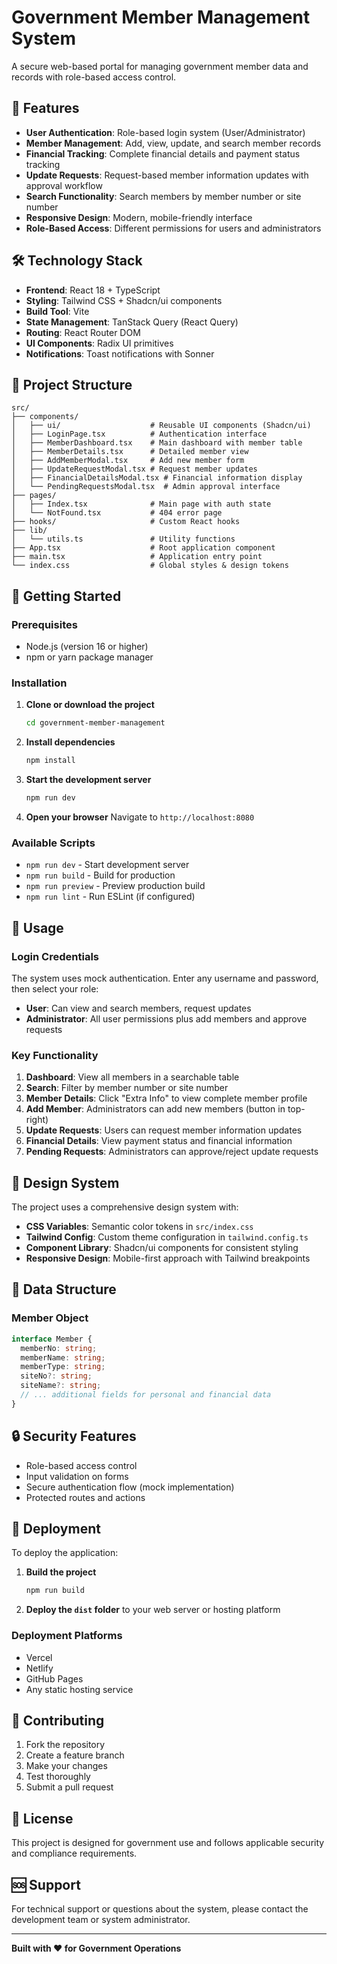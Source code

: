 # Government Member Management System

A secure web-based portal for managing government member data and records with role-based access control.

## 🚀 Features

- **User Authentication**: Role-based login system (User/Administrator)
- **Member Management**: Add, view, update, and search member records
- **Financial Tracking**: Complete financial details and payment status tracking
- **Update Requests**: Request-based member information updates with approval workflow
- **Search Functionality**: Search members by member number or site number
- **Responsive Design**: Modern, mobile-friendly interface
- **Role-Based Access**: Different permissions for users and administrators

## 🛠️ Technology Stack

- **Frontend**: React 18 + TypeScript
- **Styling**: Tailwind CSS + Shadcn/ui components
- **Build Tool**: Vite
- **State Management**: TanStack Query (React Query)
- **Routing**: React Router DOM
- **UI Components**: Radix UI primitives
- **Notifications**: Toast notifications with Sonner

## 📁 Project Structure

```
src/
├── components/
│   ├── ui/                    # Reusable UI components (Shadcn/ui)
│   ├── LoginPage.tsx          # Authentication interface
│   ├── MemberDashboard.tsx    # Main dashboard with member table
│   ├── MemberDetails.tsx      # Detailed member view
│   ├── AddMemberModal.tsx     # Add new member form
│   ├── UpdateRequestModal.tsx # Request member updates
│   ├── FinancialDetailsModal.tsx # Financial information display
│   └── PendingRequestsModal.tsx  # Admin approval interface
├── pages/
│   ├── Index.tsx              # Main page with auth state
│   └── NotFound.tsx           # 404 error page
├── hooks/                     # Custom React hooks
├── lib/
│   └── utils.ts               # Utility functions
├── App.tsx                    # Root application component
├── main.tsx                   # Application entry point
└── index.css                  # Global styles & design tokens
```

## 🚦 Getting Started

### Prerequisites

- Node.js (version 16 or higher)
- npm or yarn package manager

### Installation

1. **Clone or download the project**
   ```bash
   cd government-member-management
   ```

2. **Install dependencies**
   ```bash
   npm install
   ```

3. **Start the development server**
   ```bash
   npm run dev
   ```

4. **Open your browser**
   Navigate to `http://localhost:8080`

### Available Scripts

- `npm run dev` - Start development server
- `npm run build` - Build for production
- `npm run preview` - Preview production build
- `npm run lint` - Run ESLint (if configured)

## 👥 Usage

### Login Credentials
The system uses mock authentication. Enter any username and password, then select your role:

- **User**: Can view and search members, request updates
- **Administrator**: All user permissions plus add members and approve requests

### Key Functionality

1. **Dashboard**: View all members in a searchable table
2. **Search**: Filter by member number or site number
3. **Member Details**: Click "Extra Info" to view complete member profile
4. **Add Member**: Administrators can add new members (button in top-right)
5. **Update Requests**: Users can request member information updates
6. **Financial Details**: View payment status and financial information
7. **Pending Requests**: Administrators can approve/reject update requests

## 🎨 Design System

The project uses a comprehensive design system with:

- **CSS Variables**: Semantic color tokens in `src/index.css`
- **Tailwind Config**: Custom theme configuration in `tailwind.config.ts`
- **Component Library**: Shadcn/ui components for consistent styling
- **Responsive Design**: Mobile-first approach with Tailwind breakpoints

## 📝 Data Structure

### Member Object
```typescript
interface Member {
  memberNo: string;
  memberName: string;
  memberType: string;
  siteNo?: string;
  siteName?: string;
  // ... additional fields for personal and financial data
}
```

## 🔒 Security Features

- Role-based access control
- Input validation on forms
- Secure authentication flow (mock implementation)
- Protected routes and actions

## 🚀 Deployment

To deploy the application:

1. **Build the project**
   ```bash
   npm run build
   ```

2. **Deploy the `dist` folder** to your web server or hosting platform

### Deployment Platforms
- Vercel
- Netlify  
- GitHub Pages
- Any static hosting service

## 🤝 Contributing

1. Fork the repository
2. Create a feature branch
3. Make your changes
4. Test thoroughly
5. Submit a pull request

## 📄 License

This project is designed for government use and follows applicable security and compliance requirements.

## 🆘 Support

For technical support or questions about the system, please contact the development team or system administrator.

---

**Built with ❤️ for Government Operations**
